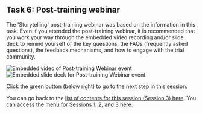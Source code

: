 ## Task 6: Post-training webinar

The 'Storytelling' post-training webinar was based on the information in this task. Even if you attended the post-training webinar, it is recommended that you work your way through the embedded video recording and/or slide deck to remind yourself of the key questions, the FAQs (frequently asked questions), the feedback mechanisms, and how to engage with the trial community.
 
![Embedded video of Post-training Webinar event](images/ks1storytelling-PostTrainingEventVideo.gif)
![Embedded slide deck for Post-training Webinar event](images/ks1storytelling-PostTrainingEventSlideDeck.gif)

Click the green button (below right) to go to the next step in this session.

You can go back to the [list of contents for this session (Session 3) here](https://projects.raspberrypi.org/en/projects/KS1StorytellingTraining_Session3_GBICi1b).
You can access the [menu for Sessions 1, 2, and 3 here](https://projects.raspberrypi.org/en/pathways/ks1-storytellingtraining-gbici1b).
